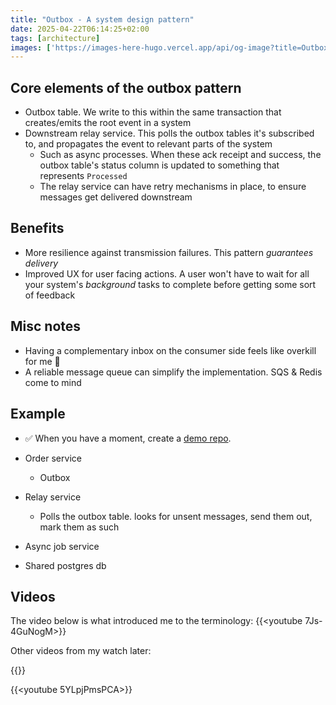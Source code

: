 ```yaml
---
title: "Outbox - A system design pattern"
date: 2025-04-22T06:14:25+02:00
tags: [architecture]
images: ['https://images-here-hugo.vercel.app/api/og-image?title=Outbox']
---
```


## Core elements of the outbox pattern
- Outbox table. We write to this within the same transaction that creates/emits the root event in a system
- Downstream relay service. This polls the outbox tables it's subscribed to, and propagates the event to relevant parts of the system
  - Such as async processes. When these ack receipt and success, the outbox table's status column is updated to something that represents `Processed`
  - The relay service can have retry mechanisms in place, to ensure messages get delivered downstream

## Benefits
- More resilience against transmission failures. This pattern *guarantees delivery*
- Improved UX for user facing actions. A user won't have to wait for all your system's *background* tasks to complete before getting some sort of feedback

## Misc notes
- Having a complementary inbox on the consumer side feels like overkill for me 👀
- A reliable message queue can simplify the implementation. SQS & Redis come to mind

## Example 
- ✅ When you have a moment, create a [demo repo](https://github.com/guidefari/outbox).


- Order service
  - Outbox
- Relay service
  - Polls the outbox table. looks for unsent messages, send them out, mark them as such
- Async job service
- Shared postgres db

## Videos

The video below is what introduced me to the terminology:
{{<youtube 7Js-4GuNogM>}}

Other videos from my watch later:

{{<youtube tQw99alEVHo>}}

{{<youtube 5YLpjPmsPCA>}}
